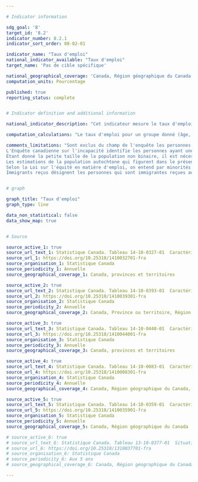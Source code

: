 ```yaml
---

# Indicator information

sdg_goal: '8'
target_id: '8.2'
indicator_number: 8.2.1
indicator_sort_order: 08-02-01

indicator_name: "Taux d'emploi"
national_indicator_available: "Taux d'emploi"
target_name: 'Pas de cible spécifique'

national_geographical_coverage: 'Canada, Région géographique du Canada, Province ou territoire, Région économique, Région métropolitaine de recensement'
computation_units: Pourcentage

published: true
reporting_status: complete


# Indicator definition and additional information

national_indicator_description: "Cet indicateur mesure le taux d'emploi. Le taux d'emploi est le nombre de personnes occupées exprimé en pourcentage de la population âgée de 15 ans et plus." 

computation_calculations: "Le taux d'emploi pour un groupe donné (âge, sexe, état matrimonial, etc.) correspond au nombre de personnes occupées dans ce groupe exprimé en pourcentage de la population active de ce groupe. Les estimations sont exprimées en pourcentage et arrondies au dixième près."

comments_limitations: "Sont exclus du champ de l'enquête les personnes qui vivent dans les réserves et dans d'autres peuplements autochtones des provinces, les membres à temps plein des Forces armées canadiennes, les pensionnaires d'établissements institutionnels et les ménages situés dans des régions extrêmement éloignées où la densité de population est très faible. Les estimations pour le Canada (total) sont une somme des totaux provinciaux et excluent les territoires. Les estimations des proportions selon le sexe et les groupes d'âge excluent les territoires. <br><br>
L'Enquête canadienne sur l'incapacité identifie les personnes ayant une incapacité en utilisant les Questions d'identification des incapacités (QII), lesquelles s'appuient sur le modèle social de l'incapacité. Les QII déterminent d'abord dans quelle mesure les difficultés sont éprouvées dans 10 domaines de fonctionnement, puis demandent à quelle fréquence les activités sont limitées par ces difficultés. Seules les personnes qui déclarent une limitation dans leurs activités de la vie quotidienne sont identifiées comme ayant une incapacité. <br><br>
Étant donné la petite taille de la population non binaire, il est nécessaire la plupart du temps d'agréger les données dans une variable du genre à deux catégories pour protéger la confidentialité des réponses. Dans ces cas, les personnes dans la catégorie « personnes non binaires » sont réparties dans les deux autres catégories de genre et sont désignées par le signe « + ». <br><br>
Les estimations de la population autochtone qui figurent dans le présent tableau sont issues d'une projection fondée sur les chiffres de population de 2016; il ne s'agit pas d'estimations démographiques. Dans la mesure du possible, la projection a été étalonnée de manière à refléter les tendances observées récemment quant à l'ensemble de la population canadienne, mais elle repose principalement sur des hypothèses relatives aux composantes de l'accroissement et comporte donc un certain degré d'incertitude. À titre d'exemple de ce degré d'incertitude, la population autochtone projetée en 2015 varie de 96 000 personnes selon les cinq scénarios présentés dans le rapport de Statistique Canada Projections de la population et des ménages autochtones au Canada, 2011 à 2036. <br><br>
Selon la Loi sur l'équité en matière d'emploi, on entend par minorités visibles « les personnes, autres que les Autochtones, qui ne sont pas de race blanche ou qui n'ont pas la peau blanche ». Minorité visible, n.i.a. comprend les personnes ayant fourni une réponse écrite comme Guyanais, Antillais britannique, Tibétain, Polynésien, Insulaire des îles du Pacifique. L'abréviation « n.i.a. » signifie « non incluses ailleurs ». Minorités visible multiples comprennent les personnes ayant déclaré plus d'un groupe de minorités visibles en cochant au moins deux réponses, par exemple, Noir et Sud-Asiatique. <br><br>
Immigrants reçus désignent les personnes qui sont immigrantes reçues au Canada ou l'ont été. Un immigrant reçu est une personne à qui les autorités de l'immigration ont accordé le droit de résider au Canada en permanence. Les citoyens canadiens de naissance et les résidents non permanents (étrangers vivant au Canada avec un permis de travail ou d'études, ou qui réclament le statut de réfugié, ainsi que les membres de leur famille vivant avec eux) ne sont pas considérés comme des immigrants reçus."


# graph

graph_title: "Taux d'emploi"
graph_type: line

data_non_statistical: false
data_show_map: true


# Source

source_active_1: true
source_url_text_1: Statistique Canada. Tableau 14-10-0327-01  Caractéristiques de la population active selon le sexe et le groupe d'âge détaillé, données annuelles
source_url_1: https://doi.org/10.25318/1410032701-fra
source_organisation_1: Statistique Canada
source_periodicity_1: Annuelle
source_geographical_coverage_1: Canada, provinces et territoires

source_active_2: true
source_url_text_2: Statistique Canada. Tableau 14-10-0393-01  Caractéristiques de la population active, données annuelles
source_url_2: https://doi.org/10.25318/1410039301-fra
source_organisation_2: Statistique Canada
source_periodicity_2: Annuelle
source_geographical_coverage_2: Canada, Province ou territoire, Région économique

source_active_3: true
source_url_text_3: Statistique Canada. Tableau 14-10-0440-01  Caractéristiques de la population active selon le groupe de minorités visibles, données annuelles
source_url_3: https://doi.org/10.25318/1410044001-fra
source_organisation_3: Statistique Canada
source_periodicity_3: Annuelle
source_geographical_coverage_3: Canada, provinces et territoires

source_active_4: true
source_url_text_4: Statistique Canada. Tableau 14-10-0083-01  Caractéristiques de la population active selon le statut d'immigrant, données annuelles
source_url_4: https://doi.org/10.25318/1410008301-fra
source_organisation_4: Statistique Canada
source_periodicity_4: Annuelle
source_geographical_coverage_4: Canada, Région géographique du Canada, Province ou territoire, Région métropolitaine de recensement

source_active_5: true
source_url_text_5: Statistique Canada. Tableau 14-10-0359-01  Caractéristiques de la population active selon le groupe autochtone et le niveau de scolarité atteint
source_url_5: https://doi.org/10.25318/1410035901-fra
source_organisation_5: Statistique Canada
source_periodicity_5: Annuelle
source_geographical_coverage_5: Canada, Région géographique du Canada

# source_active_6: true
# source_url_text_6: Statistique Canada. Tableau 13-10-0377-01  Situation vis-à-vis l’activité des personnes avec et sans incapacité âgées de 15 ans et plus, selon le groupe d'âge et le genre
# source_url_6: https://doi.org/10.25318/1310037701-fra
# source_organisation_6: Statistique Canada
# source_periodicity_6: Aux 5 ans
# source_geographical_coverage_6: Canada, Région géographique du Canada, Province ou territoire

---
```


